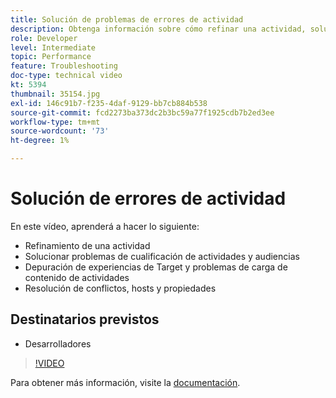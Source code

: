 ```yaml
---
title: Solución de problemas de errores de actividad
description: Obtenga información sobre cómo refinar una actividad, solucionar problemas de cualificación de audiencias y actividades, depurar experiencias de Target y problemas de carga de contenido de actividades, y solucionar conflictos, hosts y propiedades.
role: Developer
level: Intermediate
topic: Performance
feature: Troubleshooting
doc-type: technical video
kt: 5394
thumbnail: 35154.jpg
exl-id: 146c91b7-f235-4daf-9129-bb7cb884b538
source-git-commit: fcd2273ba373dc2b3bc59a77f1925cdb7b2ed3ee
workflow-type: tm+mt
source-wordcount: '73'
ht-degree: 1%

---
```


# Solución de errores de actividad

En este vídeo, aprenderá a hacer lo siguiente:

* Refinamiento de una actividad
* Solucionar problemas de cualificación de actividades y audiencias
* Depuración de experiencias de Target y problemas de carga de contenido de actividades
* Resolución de conflictos, hosts y propiedades

## Destinatarios previstos

* Desarrolladores

>[!VIDEO](https://video.tv.adobe.com/v/35154/?quality=12)

Para obtener más información, visite la [documentación](https://experienceleague.adobe.com/docs/target/using/troubleshoot/troubleshooting-target.html?lang=es).
